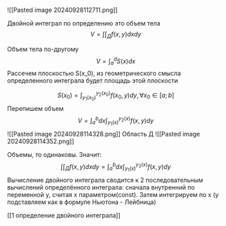 ![[Pasted image 20240928112711.png]]


Двойной интеграл по определению это объем тела 
$$V = {\int\int}_Д f(x,y)dxdy$$

Объем тела по-другому $$V = \int_a^d S(x)dx$$
Рассечем плоскостью S(x_0), из геометрического смысла определенного интеграла будет площадь этой плоскости

$$S(x_0) = \int_{y_1(x_0)}^{y_2(x_0)} f(x_0,y)dy, \forall x_0 \in [a;b]$$ 
Перепишем объем
$$V = \int_a^b dx \int_{y_1(x)}^{y_2(x)} f(x,y)dy$$
![[Pasted image 20240928114328.png]]
Область Д
![[Pasted image 20240928114352.png]]

Объемы, то одинаковы. Значит:
$${\int\int}_Д f(x,y)dxdy = \int_a^b dx \int_{y_1(x)}^{y_2(x)} f(x,y)dy$$
Вычисление двойного интеграла сводится к 2 последовательным вычислений определённого интеграла: сначала внутренний по переменной y, считая x параметром(const). Затем интегрируем по x (y подставляем как в формуле Ньютона - Лейбница)  

[[1 определение двойного интеграла]]